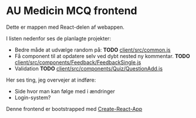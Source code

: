 # AU Medicin MCQ frontend

Dette er mappen med React-delen af webappen. 

I listen nedenfor ses de planlagte projekter:

- Bedre måde at udvælge random på: __TODO__ [client/src/common.js](client/src/common.js)
- Få component til at opdatere selv ved dybt nested ny kommentar. __TODO__ [client/src/components/Feedback/FeedbackSingle.js](client/src/components/Feedback/FeedbackSingle.js)
- Validation __TODO__ [client/src/components/Quiz/QuestionAdd.js](client/src/components/Quiz/QuestionAdd.js)


Her ses ting, jeg overvejer at indføre:

- Side hvor man kan følge med i ændringer
- Login-system?

Denne frontend er bootstrapped med [Create-React-App](https://github.com/facebook/create-react-app)

